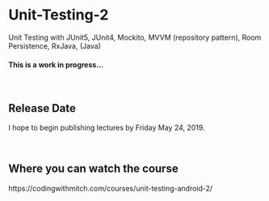<h1> Unit-Testing-2</h1>
<p>Unit Testing with JUnit5, JUnit4, Mockito, MVVM (repository pattern), Room Persistence, RxJava, (Java)</p>

<h4>This is a work in progress...</h4>

<br>
<h2>Release Date</h2>
<p>I hope to begin publishing lectures by Friday May 24, 2019.</p>

<br>
<h2>Where you can watch the course</h2>
<p>https://codingwithmitch.com/courses/unit-testing-android-2/</p>
